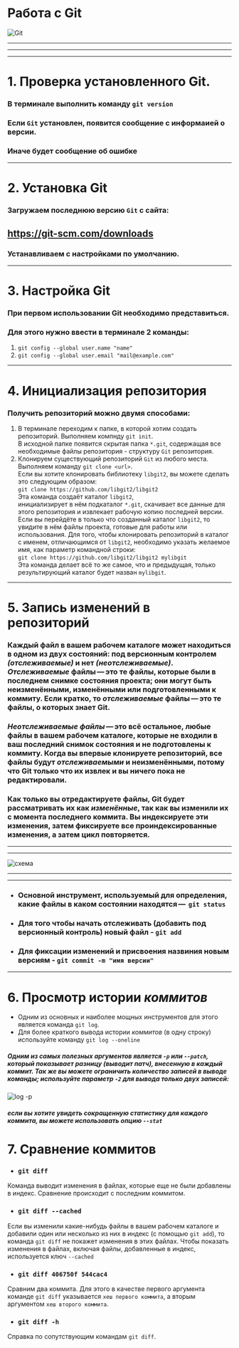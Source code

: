 Работа с Git
=============
![Git](logo.png)
___
___
___

# 1. Проверка установленного Git.
### В терминале выполнить команду `git version`   
### Если `Git` установлен, появится сообщение с информаией о версии.   
### Иначе будет сообщение об ошибке
___
# 2. Установка Git
### Загружаем последнюю версию `Git` с сайта: 
## https://git-scm.com/downloads   
### Устанавливаем с настройками по умолчанию.
___
# 3. Настройка Git
### При первом использовании Git необходимо представиться.    
### Для этого нужно ввести в терминале 2 команды:

1.  `git config --global user.name "name"`    
2.  `git config --global user.email "mail@example.com"`
___
 # 4. Инициализация репозитория
 ### Получить репозиторий можно двумя способами:
 1. В терминале переходим к папке, в которой хотим создать репозиторий. Выполняем компнду `git init`.    
 В исходной папке появится скрытая папка `*.git`, содержащая все необходимые файлы репозитория - структуру `Git` репозитория.
 2. Клонируем существующий репозиторий `Git` из любого места.
 Выполняем команду `git clone <url>`.  
 Если вы хотите клонировать библиотеку `libgit2`, вы можете сделать это следующим образом:  
 `git clone https://github.com/libgit2/libgit2`   
 Эта команда создаёт каталог `libgit2`,  
 инициализирует в нём подкаталог `*.git`, скачивает все данные для этого репозитория и извлекает рабочую копию последней версии.    
 Если вы перейдёте в только что созданный каталог `libgit2`,   то увидите в нём файлы проекта, готовые для работы или использования. Для того, чтобы клонировать репозиторий в каталог с именем, отличающимся от `libgit2`, необходимо указать желаемое имя, как параметр командной строки:  
 `git clone https://github.com/libgit2/libgit2 mylibgit`   
 Эта команда делает всё то же самое, что и предыдущая, только результирующий каталог будет назван `mylibgit`.


___

# 5. Запись изменений в репозиторий
### Каждый файл в вашем рабочем каталоге может находиться в одном из двух состояний: под версионным контролем _(отслеживаемые)_ и нет _(неотслеживаемые)_. _Отслеживаемые_ файлы — это те файлы, которые были в последнем снимке состояния проекта; они могут быть неизменёнными, изменёнными или подготовленными к коммиту. Если кратко, то _отслеживаемые_ файлы — это те файлы, о которых знает Git.

### _Неотслеживаемые файлы_ — это всё остальное, любые файлы в вашем рабочем каталоге, которые не входили в ваш последний снимок состояния и не подготовлены к коммиту. Когда вы впервые клонируете репозиторий, все файлы будут _отслеживаемыми_ и неизменёнными, потому что Git только что их извлек и вы ничего пока не редактировали.

### Как только вы отредактируете файлы, Git будет рассматривать их как _изменённые_, так как вы изменили их с момента последнего коммита. Вы индексируете эти изменения, затем фиксируете все проиндексированные изменения, а затем цикл повторяется.
___
___
![схема](lifecycle.jpg)
___
___
- ### Основной инструмент, используемый для определения, какие файлы в каком состоянии находятся —  `git status`
- ### Для того чтобы начать отслеживать (добавить под версионный контроль) новый файл - `git add`  
- ### Для фиксации изменений и присвоения назвиния новым версиям - `git commit -m "имя версии"`
___
# 6. Просмотр истории *коммитов*
+ Одним из основных и наиболее мощных инструментов для этого является команда `git log`.
+ Для более краткого вывода истории *коммитов* (в одну строку) используйте команду `git log --oneline`   
##### Одним из самых полезных аргументов является `-p` или `--patch`, который показывает разницу (выводит патч), внесенную в каждый коммит. Так же вы можете ограничить количество записей в выводе команды; используйте параметр `-2` для вывода только двух записей:
![log -p](gitlog.jpg)

##### если вы хотите увидеть сокращенную статистику для каждого коммита, вы можете использовать опцию `--stat`


# 7. Сравнение коммитов
* ###  `git diff` 
Команда выводит изменения в файлах, которые еще не были добавлены в индекс. Сравнение происходит с последним коммитом.
* ### `git diff --cached` 
Если вы изменили какие-нибудь файлы в вашем рабочем каталоге и добавили один или несколько из них в индекс (с помощью `git add`), то команда `git diff` не покажет изменения в этих файлах. Чтобы показать изменения в файлах, включая файлы, добавленные в индекс, используется ключ `--cached`

* ### `git diff 406750f 544cac4`
Сравним два коммита. Для этого в качестве первого аргумента команде `git diff` указывается `хеш первого коммита`, а вторым аргументом `хеш второго коммита`.

* ### `git diff -h` 
Справка по сопутствующим командам `git diff`.